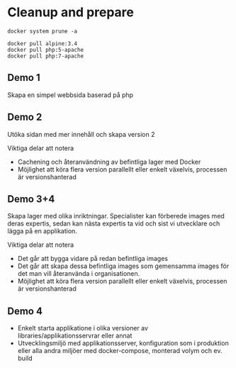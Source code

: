 # Cleanup and prepare
```
docker system prune -a

docker pull alpine:3.4
docker pull php:5-apache
docker pull php:7-apache
```

## Demo 1
Skapa en simpel webbsida baserad på php

## Demo 2
Utöka sidan med mer innehåll och skapa version 2

Viktiga delar att notera
- Cachening och återanvändning av befintliga lager med Docker
- Möjlighet att köra flera version parallellt eller enkelt växelvis, processen är versionshanterad

## Demo 3+4
Skapa lager med olika inriktningar. Specialister kan förberede images med deras expertis, sedan kan nästa expertis ta vid och sist vi utvecklare och lägga på en applikation.

Viktiga delar att notera
- Det går att bygga vidare på redan befintliga images
- Det går att skapa dessa befintliga images som gemensamma images för det man vill återanvända i organisationen.
- Möjlighet att köra flera version parallellt eller enkelt växelvis, processen är versionshanterad

## Demo 4
- Enkelt starta applikatione i olika versioner av libraries/applikationsservrar eller annat
- Utvecklingsmiljö med applikationsserver, konfiguration som i produktion eller alla andra miljöer med docker-compose, monterad volym och ev. build